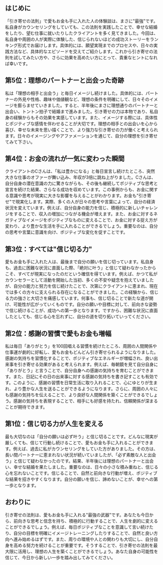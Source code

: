 ## はじめに
「引き寄せの法則」で愛もお金も手に入れた人の体験談は、まさに"最強"です。私自身がカウンセリングをしていても、この法則を実践したことで、幸せな結婚をしたり、望む仕事に就いたりしたクライアントを多く見てきました。今回は、私自身や周囲の人が実際に体験した、信じられないほどの成功ストーリーをランキング形式でお届けします。具体的には、願望実現までのプロセスや、日々の実践方法など、具体的なエピソードを交えてご紹介します。これから引き寄せの法則を試してみたい方や、さらに効果を高めたい方にとって、貴重なヒントになれば幸いです。

## 第5位：理想のパートナーと出会った奇跡
私は「理想の相手と出会う」と毎日イメージし続けました。具体的には、パートナーの外見や性格、趣味や価値観など、理想の条件を明確にして、日々そのイメージを膨らませていきました。すると、半年後にまさに理想通りのパートナーと出会い、トントン拍子で結婚まで進みました。引き寄せの力は本物であり、私自身の経験からもその効果を実感しています。また、イメージする際には、具体性とポジティブな感情を伴わせることが大切です。理想の相手との出会いを心から喜び、幸せな未来を思い描くことで、より強力な引き寄せの力が働くと考えられます。日々のイメージングやアファメーションを通じて、自分の理想を引き寄せてみて下さい。

## 第4位：お金の流れが一気に変わった瞬間
クライアントのCさんは、「私は豊かになる」と毎日宣言し続けたところ、突然大きな仕事のオファーが舞い込み、年収が3倍に跳ね上がりました。Cさんは、自分自身の潜在意識の力に驚きながらも、その後も継続してポジティブな思考と宣言を続けた結果、さらなる成功を収めています。この事例からも、お金に関する意識や思考が現実に大きな影響を与えることがわかります。お金も"引き寄せ"で現実化します。実際、多くの人が日々の思考や言葉によって、自分の経済状況を変えています。例えば、自分自身の能力を信じ、積極的に新しいチャレンジをすることで、収入の増加につながる機会が増えます。また、お金に対するネガティブなイメージをポジティブなものに変えることで、お金に対する捉え方が変わり、より豊かな生活を手に入れることができるでしょう。重要なのは、自分の思考や言葉に意識を向け、ポジティブな変化を促すことです。

## 第3位：すべては"信じ切る力"
愛もお金も手に入れた人は、最後まで自分の願いを信じ切っています。私自身も、過去に困難な状況に直面した際、「絶対に叶う」と信じて疑わなかったからこそ、すべてが現実になったのだという確信を得ています。例えば、かつて私がカウンセラーとして活動を開始した当初、多くの不安や疑念を抱えていましたが、自分の能力と努力を信じ続けたことで、次第にクライアントに恵まれ、現在では多くの方々に支えられる存在になることができました。この経験から、信じる力の強さと大切さを痛感しています。何事も、信じ切ることで新たな道が開け、可能性が広がっていくものです。自分の願いや目標に対して、前向きな姿勢で信じ続けることが、成功への第一歩となります。ですから、困難な状況に直面したとしても、信じる心を忘れずに、自分の道を切り拓いていってください。

## 第2位：感謝の習慣で愛もお金も増幅
私は毎日「ありがとう」を100回唱える習慣を続けたところ、周囲の人間関係や仕事運が劇的に好転し、愛もお金もどんどん引き寄せられるようになりました。感謝の気持ちを習慣化することで、ポジティブなエネルギーが増幅され、良い出来事を引き寄せる効果があると考えられます。例えば、毎朝鏡を見て自分自身に「ありがとう」と言うことで、自分自身への感謝の気持ちを育むことができます。また、日記にその日の出来事に対する感謝の気持ちを書き記すことも有効です。このように、感謝の習慣を日常生活に取り入れることで、心にゆとりが生まれ、より豊かな人生を送ることができるようになります。さらに、周囲の人々にも感謝の気持ちを伝えることで、より良好な人間関係を築くことができるでしょう。感謝の気持ちを表現することで、相手にも好感を持たれ、信頼関係が深まることが期待できます。

## 第1位：信じ切る力が人生を変える
最も大切なのは「自分の願いは必ず叶う」と信じ切ることです。どんなに現実が厳しくても、信じて行動し続けることで、愛もお金も手に入れることができます。例えば、過去に私がカウンセリングをしていた方がありました。その方は、長い間パートナーに恵まれない状況が続いていましたが、「必ず素敵な人と出会う」と信じて疑わなかったのです。結果、半年後には理想のパートナーと出会い、幸せな結婚を果たしました。重要なのは、日々の小さな積み重ねと、信じる心を忘れないことです。信じることで、自然と前向きな行動が増え、ポジティブな結果を招きやすくなります。自分の願いを信じ、諦めないことが、幸せへの第一歩となります。

## おわりに
引き寄せの法則は、愛もお金も手に入れる"最強の武器"です。あなたも今日から、前向きな思考と信念を持ち、積極的に行動することで、人生を劇的に変えることができるでしょう。例えば、毎日ポジティブなことを意識して言い続けたり、自分の目標を明確にイメージトレーニングしたりすることで、自然と良い方向へ進み始めるはずです。また、周りの環境や人との関わりも大切にし、自分自身を高める努力を続けることが重要です。そうすることで、引き寄せの法則を最大限に活用し、理想の人生を築くことができるでしょう。あなた自身の可能性を信じて、今日から新しい一歩を踏み出してみてください。
